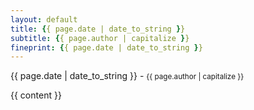 ```yaml
---
layout: default
title: {{ page.date | date_to_string }}
subtitle: {{ page.author | capitalize }}
fineprint: {{ page.date | date_to_string }}
---
```

<p class="lead">{{ page.date | date_to_string }} - <small class="text-muted">{{ page.author | capitalize }}</small></p>

{{ content }}
